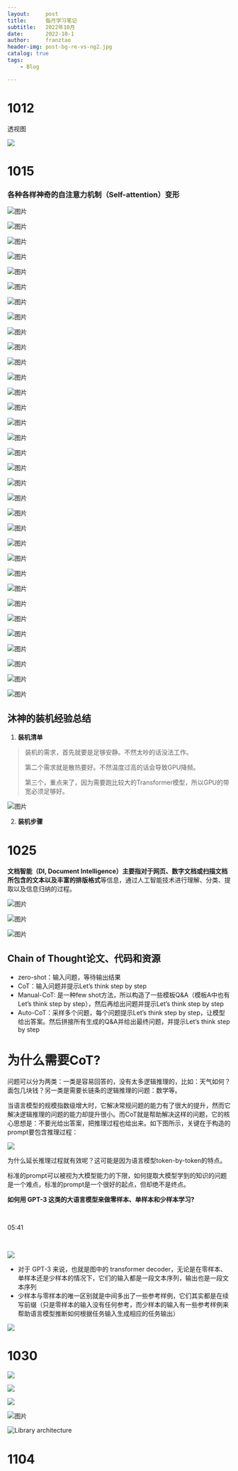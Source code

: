 ```yaml
---
layout:     post
title:      每月学习笔记
subtitle:   2022年10月
date:       2022-10-1
author:     franztao
header-img: post-bg-re-vs-ng2.jpg
catalog: true
tags:
    - Blog

---
```


# 1012

透视图

![](https://gimg2.baidu.com/image_search/src=http%3A%2F%2Fimg-blog.csdnimg.cn%2F20200818132045926.png%3Fx-oss-process%3Dimage%2Fwatermark%2Ctype_ZmFuZ3poZW5naGVpdGk%2Cshadow_10%2Ctext_aHR0cHM6Ly9ibG9nLmNzZG4ubmV0L1JvYmluX1Bp%2Csize_16%2Ccolor_FFFFFF%2Ct_70%23pic_center&refer=http%3A%2F%2Fimg-blog.csdnimg.cn&app=2002&size=f9999,10000&q=a80&n=0&g=0n&fmt=auto?sec=1668152618&t=995f6de24064e9704b641e3be587aa28)

# 1015

### 各种各样神奇的自注意力机制（Self-attention）变形

![图片](https://mmbiz.qpic.cn/mmbiz_png/Psho9dm7oDEn2AXdmRKcxza7HZnLZH8B9u1xh9nUSiaw6DE5mSGoC0PtavVlp55TVf24HPicABgTfeQ3d5S6OF3g/640?wx_fmt=png&wxfrom=5&wx_lazy=1&wx_co=1)

![图片](https://mmbiz.qpic.cn/mmbiz_png/Psho9dm7oDEn2AXdmRKcxza7HZnLZH8Be1m2TrZ5UTTvQDAtF5LbJ4ORXFKHXdKk65nXsZuBxSI7shroJCel0w/640?wx_fmt=png&wxfrom=5&wx_lazy=1&wx_co=1)

![图片](https://mmbiz.qpic.cn/mmbiz_png/Psho9dm7oDEn2AXdmRKcxza7HZnLZH8BgaPLl8ibcz3ON1yyIUl2U90Y5pFh2Cexp7TEhgeazadHwroecOMfe9Q/640?wx_fmt=png&wxfrom=5&wx_lazy=1&wx_co=1)

![图片](https://mmbiz.qpic.cn/mmbiz_png/Psho9dm7oDEn2AXdmRKcxza7HZnLZH8BgicgkAue1PMqEArlCoYV5LRMwdvyPqb9Oxvdr5pJJe07g2aKsX59VVg/640?wx_fmt=png&wxfrom=5&wx_lazy=1&wx_co=1)

![图片](https://mmbiz.qpic.cn/mmbiz_png/Psho9dm7oDEn2AXdmRKcxza7HZnLZH8BWtDduhHItx1V9TIAicicp4lA3rBlB1iamt8XWQkX4wNibwSy5PI4miaH0icA/640?wx_fmt=png&wxfrom=5&wx_lazy=1&wx_co=1)

![图片](https://mmbiz.qpic.cn/mmbiz_png/Psho9dm7oDEn2AXdmRKcxza7HZnLZH8B5AYqBLXXUMhTcDr4UOKia8xaOkgdN40PEdEo0RE3SWr36iaH4CibpCzjg/640?wx_fmt=png&wxfrom=5&wx_lazy=1&wx_co=1)

![图片](https://mmbiz.qpic.cn/mmbiz_png/Psho9dm7oDEn2AXdmRKcxza7HZnLZH8BgycAHiagoTH3Vf4d86MaXhBJfRN7nfyXTciaWrjBXjyyA8wKueic1TUGQ/640?wx_fmt=png&wxfrom=5&wx_lazy=1&wx_co=1)

![图片](https://mmbiz.qpic.cn/mmbiz_png/Psho9dm7oDEn2AXdmRKcxza7HZnLZH8BOiaxM4QNH73bdMP93Nic7vicCJfzqkEJ0ddZ3UHtdU2P2oDVfXib37EbmQ/640?wx_fmt=png&wxfrom=5&wx_lazy=1&wx_co=1)

![图片](https://mmbiz.qpic.cn/mmbiz_png/Psho9dm7oDEn2AXdmRKcxza7HZnLZH8BvK73iaW2icnmYFAAGmVTxjJ6LUQXSsVNxXGcdxKZJyeYpfibpvnHib9FQA/640?wx_fmt=png&wxfrom=5&wx_lazy=1&wx_co=1)

![图片](https://mmbiz.qpic.cn/mmbiz_png/Psho9dm7oDEn2AXdmRKcxza7HZnLZH8Bsia3BO90icIuZcZrPhOfcZWPU6vNV0iaSDFeH7Eics1fIgWQ3TgTsZ0PDg/640?wx_fmt=png&wxfrom=5&wx_lazy=1&wx_co=1)

![图片](https://mmbiz.qpic.cn/mmbiz_png/Psho9dm7oDEn2AXdmRKcxza7HZnLZH8BJAITSFd1d2CqeoRXLWTtuticfDTb4JC42BhwicD66KswLf4bKdSvzkMA/640?wx_fmt=png&wxfrom=5&wx_lazy=1&wx_co=1)

![图片](https://mmbiz.qpic.cn/mmbiz_png/Psho9dm7oDEn2AXdmRKcxza7HZnLZH8BYQdXZkOLm02GicBcyqxKqQoVNPz96Aibiag1icOqj7B1eMQmTcc9aQHyaA/640?wx_fmt=png&wxfrom=5&wx_lazy=1&wx_co=1)

![图片](https://mmbiz.qpic.cn/mmbiz_png/Psho9dm7oDEn2AXdmRKcxza7HZnLZH8Bt5bUB8ECo610GYbWsFUhMypeKGuOibfwYpVKwH1WPw5gVNBBJAmt6gw/640?wx_fmt=png&wxfrom=5&wx_lazy=1&wx_co=1)

![图片](https://mmbiz.qpic.cn/mmbiz_png/Psho9dm7oDEn2AXdmRKcxza7HZnLZH8BGH0YqB0VecTqHGV25No37o9AIyhADHzFBXia9OiaTKepvDoXXibOia8UCg/640?wx_fmt=png&wxfrom=5&wx_lazy=1&wx_co=1)

![图片](https://mmbiz.qpic.cn/mmbiz_png/Psho9dm7oDEn2AXdmRKcxza7HZnLZH8BoibXJ32wicPcg8eSbdQBF2coDVrOeciceCeeEIibbeSB3CsDXpTL95oWsw/640?wx_fmt=png&wxfrom=5&wx_lazy=1&wx_co=1)

![图片](https://mmbiz.qpic.cn/mmbiz_png/Psho9dm7oDEn2AXdmRKcxza7HZnLZH8BQB4QKUKdyIXAicMjcbibh9AMQicKegjcCVEibfiaicibJFIGqcCzq44iaWcnwg/640?wx_fmt=png&wxfrom=5&wx_lazy=1&wx_co=1)

![图片](https://mmbiz.qpic.cn/mmbiz_png/Psho9dm7oDEn2AXdmRKcxza7HZnLZH8B4Ghh7vicibjN0Kx7T89LBX7Iib6gn8zKOrOfIGs5iajrMkjibsTIAllNrxw/640?wx_fmt=png&wxfrom=5&wx_lazy=1&wx_co=1)

![图片](https://mmbiz.qpic.cn/mmbiz_png/Psho9dm7oDEn2AXdmRKcxza7HZnLZH8BdRXK2p8libkUKuam0alB9iaJKSnD7icVSgaLqwU7AGcibEWNvHhZFc2JYQ/640?wx_fmt=png&wxfrom=5&wx_lazy=1&wx_co=1)

![图片](https://mmbiz.qpic.cn/mmbiz_png/Psho9dm7oDEn2AXdmRKcxza7HZnLZH8Bw4bR0LCUibBNUUFzDfqS7CTVzqgH4UYyBsibIgLRSxzaJjXzeh0zGFkg/640?wx_fmt=png&wxfrom=5&wx_lazy=1&wx_co=1)

![图片](https://mmbiz.qpic.cn/mmbiz_png/Psho9dm7oDEn2AXdmRKcxza7HZnLZH8BulJiaFfAdkFVcvVGv28FDqKoc1TmFhnaHk1xr9xGMrCwHjZpPUGicf3Q/640?wx_fmt=png&wxfrom=5&wx_lazy=1&wx_co=1)

![图片](https://mmbiz.qpic.cn/mmbiz_png/Psho9dm7oDEn2AXdmRKcxza7HZnLZH8BXflHwn2KCbysUnof35QnnHpUCnBpcsFHEX1kxribKeW6OMmVa6RjxhQ/640?wx_fmt=png&wxfrom=5&wx_lazy=1&wx_co=1)

![图片](https://mmbiz.qpic.cn/mmbiz_png/Psho9dm7oDEn2AXdmRKcxza7HZnLZH8Bh6ARUicsyXl0Jqt9ZDLGFRmzxjU91Tb5Q8XHYZaeTQ2s4mFxbbZumcw/640?wx_fmt=png&wxfrom=5&wx_lazy=1&wx_co=1)

![图片](https://mmbiz.qpic.cn/mmbiz_png/Psho9dm7oDEn2AXdmRKcxza7HZnLZH8BORJGZqsFH5iatl1VPISh8YQoUxvdwJjcwkq20vyXNicNBhicGq3mN604Q/640?wx_fmt=png&wxfrom=5&wx_lazy=1&wx_co=1)

![图片](https://mmbiz.qpic.cn/mmbiz_png/Psho9dm7oDEn2AXdmRKcxza7HZnLZH8BP3RrkeIK88M2Mg5RBTvcp6HaC6mnMoBEo6EHqmgKZsRYyOswts0KwA/640?wx_fmt=png&wxfrom=5&wx_lazy=1&wx_co=1)

![图片](https://mmbiz.qpic.cn/mmbiz_png/Psho9dm7oDEn2AXdmRKcxza7HZnLZH8BQY54FG9tYjDn3smLWicLlgqGVJ56Z6rcoHzMo11By9nqGlx4WQuKh6Q/640?wx_fmt=png&wxfrom=5&wx_lazy=1&wx_co=1)

![图片](https://mmbiz.qpic.cn/mmbiz_png/Psho9dm7oDEn2AXdmRKcxza7HZnLZH8BB251PsQVRLk6fanhEL2HyvpyZe6sg2zSFuQWtt4k3tHDIpK8BJoA6Q/640?wx_fmt=png&wxfrom=5&wx_lazy=1&wx_co=1)

![图片](https://mmbiz.qpic.cn/mmbiz_png/Psho9dm7oDEn2AXdmRKcxza7HZnLZH8B99AWQfzzDoFceib06JS2d7PHlzTuYb2zyccsoQp5JA807wDeSTDhwjg/640?wx_fmt=png&wxfrom=5&wx_lazy=1&wx_co=1)

![图片](https://mmbiz.qpic.cn/mmbiz_png/Psho9dm7oDEn2AXdmRKcxza7HZnLZH8Bss4xPq3ZicliaWnHts8nomRjdgR8apEQdKzt2l3ViclO5b2y9KsPxnxmA/640?wx_fmt=png&wxfrom=5&wx_lazy=1&wx_co=1)

![图片](https://mmbiz.qpic.cn/mmbiz_png/Psho9dm7oDEn2AXdmRKcxza7HZnLZH8BEhThJkV5hvUQGTiaOQ5oxV3rPBZ6F6PHJPibdDfIuUDAXxG1Xj0Vx7uQ/640?wx_fmt=png&wxfrom=5&wx_lazy=1&wx_co=1)

![图片](https://mmbiz.qpic.cn/mmbiz_png/Psho9dm7oDEn2AXdmRKcxza7HZnLZH8BKTiaq1jgtuxYc1McZ1GAOQtuuGa9FwsQQpUEtO1by06EvgaBvRUuUKA/640?wx_fmt=png&wxfrom=5&wx_lazy=1&wx_co=1)

![图片](https://mmbiz.qpic.cn/mmbiz_png/Psho9dm7oDEn2AXdmRKcxza7HZnLZH8BsRz8EYoGt9pxJ67lr2d5HUp6az5BMHZkibR1bIxTQZ8rb59UToGVNtg/640?wx_fmt=png&wxfrom=5&wx_lazy=1&wx_co=1)

![图片](https://mmbiz.qpic.cn/mmbiz_png/Psho9dm7oDEn2AXdmRKcxza7HZnLZH8BnHtjImDQicibeeYc6m1z7l39PIWoYpJAiak7CVx2RgvZibicFFTMpibyn4sg/640?wx_fmt=png&wxfrom=5&wx_lazy=1&wx_co=1)

![图片](https://mmbiz.qpic.cn/mmbiz_png/Psho9dm7oDEn2AXdmRKcxza7HZnLZH8B5CxLY2Cumjtbq7ypVlj3TGmBmQQesLwhabnQHbmuggwrelSCia5zic6w/640?wx_fmt=png&wxfrom=5&wx_lazy=1&wx_co=1)

## 沐神的装机经验总结

1. **装机清单**

> 装机的需求，首先就要是足够安静。不然太吵的话没法工作。  
> 
> 第二个需求就是散热要好。不然温度过高的话会导致GPU降频。
> 
> 第三个，重点来了，因为需要跑比较大的Transformer模型，所以GPU的带宽必须足够好。

![图片](https://mmbiz.qpic.cn/mmbiz_png/UicQ7HgWiaUb2iaejSHjeLUnTlchYOHqIic5qWsK5BPZgexLas675EAvQ0DXYVCsmXUDluUj7LL39Gg7SXtTicdTCSw/640?wx_fmt=png&random=0.9003851732307413&wxfrom=5&wx_lazy=1&wx_co=1)

2. **装机步骤**

# 1025

**文档智能（DI, Document Intelligence）**主要指对于网页、数字文档或扫描文档所包含的**文本以及丰富的排版格式**等信息，通过人工智能技术进行理解、分类、提取以及信息归纳的过程。

 ![图片](https://mmbiz.qpic.cn/mmbiz_png/sKia1FKFiafgjoOjRsbiapiblewibOpYqEJ1pO7Muw7ic1sTj4iayxD5XkmPDhgWy51G6Gia2M2mm4oMsU6uR4DqcjjricA/640?wx_fmt=png&wxfrom=5&wx_lazy=1&wx_co=1)

![图片](https://mmbiz.qpic.cn/mmbiz_png/sKia1FKFiafgjDyKlqSGnoibX8WUxoIfiaYwMVY08WKS0yN2b8n0xwZibx0PpWgXaG37rRqmng1EicVZsaJcbJUutDAg/640?wx_fmt=png&wxfrom=5&wx_lazy=1&wx_co=1)

![图片](https://mmbiz.qpic.cn/mmbiz_png/sKia1FKFiafgjDyKlqSGnoibX8WUxoIfiaYwE0XgILia0lZLHrNjGDOpwh66ibhgWGAKN3IiarRhlU6yfxKw4bnr7d1AA/640?wx_fmt=png&wxfrom=5&wx_lazy=1&wx_co=1)

## Chain of Thought论文、代码和资源

- zero-shot：输入问题，等待输出结果
- CoT：输入问题并提示Let’s think step by step
- Manual-CoT: 是一种few shot方法，所以构造了一些模板Q&A（模板A中也有Let’s think step by step），然后再给出问题并提示Let’s think step by step
- Auto-CoT：采样多个问题，每个问题提示Let’s think step by step，让模型给出答案。然后拼接所有生成的Q&A并给出最终问题，并提示Let’s think step by step

# 为什么需要CoT?

问题可以分为两类：一类是容易回答的，没有太多逻辑推理的，比如：天气如何？面包几块钱？另一类是需要长链条的逻辑推理的问题：数学等。

当语言模型的规模指数级增大时，它解决常规问题的能力有了很大的提升，然而它解决逻辑推理的问题的能力却提升很小。而CoT就是帮助解决这样的问题，它的核心思想是：不要光给出答案，把推理过程也给出来。如下图所示，关键在于构造的prompt要包含推理过程：

![](https://i0.hdslb.com/bfs/note/eac4b6a666c6a5f0c922a916f053ac1cb06ac09b.png)

为什么延长推理过程就有效呢？这可能是因为语言模型token-by-token的特点。

标准的prompt可以被视为大模型能力的下限，如何提取大模型学到的知识的问题是一个难点，标准的prompt是一个很好的起点，但却绝不是终点。

**如何用 GPT-3 这类的大语言模型来做零样本、单样本和少样本学习?**

﻿

05:41

﻿

![](https://i0.hdslb.com/bfs/note/5c97101ebf5f629163900389c9e957e8176e651b.png)

- 对于 GPT-3 来说，也就是图中的 transformer decoder，无论是在零样本、单样本还是少样本的情况下，它们的输入都是一段文本序列，输出也是一段文本序列
- 少样本与零样本的唯一区别就是中间多出了一些参考样例，它们其实都是在续写前缀（只是零样本的输入没有任何参考，而少样本的输入有一些参考样例来帮助语言模型推断如何根据任务输入生成相应的任务输出）

![](C:\Users\franztao\AppData\Roaming\marktext\images\2022-10-29-20-04-30-image.png)

# 1030

 ![](C:\Users\franztao\AppData\Roaming\marktext\images\2022-10-30-23-32-47-image.png)

![](C:\Users\franztao\AppData\Roaming\marktext\images\2022-10-30-23-30-31-image.png)

![](C:\Users\franztao\AppData\Roaming\marktext\images\2022-10-30-23-32-28-image.png)

![图片](https://mmbiz.qpic.cn/mmbiz_png/dqVy90DEgE2iaib3Qszlpcb8wz8kSIryicdOFNmJicriaQCjCGwLRa00sjbltrHw8SagiaGd3ZQWKzB5tOmXUGDn3cXg/640?wx_fmt=png&wxfrom=5&wx_lazy=1&wx_co=1)

![Library architecture](https://spacy.io/architecture-415624fc7d149ec03f2736c4aa8b8f3c.svg)





# 1104
